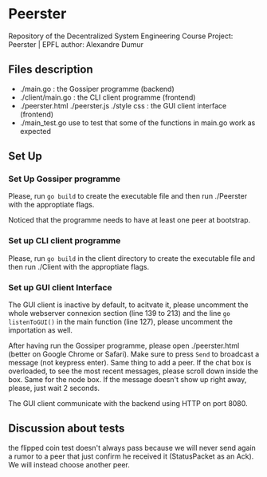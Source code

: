 # Peerster

Repository of the Decentralized System Engineering Course Project: Peerster | EPFL
author: Alexandre Dumur


## Files description
- ./main.go : the Gossiper programme (backend)
- ./client/main.go : the CLI client programme (frontend)
- ./peerster.html ./peerster.js ./style css : the GUI client interface (frontend)
- ./main_test.go use to test that some of the functions in main.go work as expected


## Set Up

### Set Up Gossiper programme
Please, run `go build` to create the executable
file and then run ./Peerster with the approptiate flags.

Noticed that the programme needs to have at least one peer at bootstrap.



### Set up CLI client programme

Please, run `go build` in the client directory to create the executable
file and then run ./Client with the approptiate flags.


### Set up GUI client Interface

The GUI client is inactive by default, to acitvate it, please uncomment the whole
webserver connexion section (line 139 to 213) and the line `go listenToGUI()` in the main function (line 127),
please uncomment the importation as well.

After having run the Gossiper programme, please open ./peerster.html
(better on Google Chrome or Safari). Make sure to press `Send` to broadcast
a message (not keypress enter). Same thing to add a peer. If the chat box is overloaded,
to see the most recent messages, please scroll down inside the box. Same for the node box. If the message doesn't show up right away, please, just wait 2 seconds.

The GUI client communicate with the backend using HTTP on port 8080.



## Discussion about tests

the flipped coin test doesn't always pass because we will never send again a rumor to a peer that
just confirm he received it (StatusPacket as an Ack). We will instead choose another peer.
